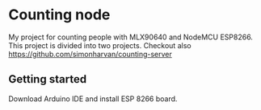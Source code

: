 # Counting node
My project for counting people with MLX90640 and NodeMCU ESP8266. This project is divided into two projects. Checkout also <https://github.com/simonharvan/counting-server>

## Getting started
Download Arduino IDE and install ESP 8266 board. 




